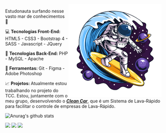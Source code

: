 <img src="/astronauta.png" min-width="300px" max-width="300px" width="300px" align="right" alt="Astronauta Surfando">

<p align="left"> 
  Estudonauta surfando nesse vasto mar de conhecimentos 🚀
</p>
  
<p align="left">
  💻 <strong>Tecnologias Front-End: </strong> HTML5 - CSS3 - Bootstrap 4 - SASS - Javascript - JQuery
</p>

<p align="left">
  🎲 <strong>Tecnologias Back-End: </strong> PHP - MySQL - Apache
</p>

<p align="left">
  💼 <strong>Ferramentas: </strong> Git - Figma - Adobe Photoshop
</p>

<p align="left">
  📈 <strong>Projetos: </strong> Atualmente estou trabalhando no projeto do TCC. Estou, juntamente com o meu grupo, desenvolvendo o <a href="https://github.com/DALS-Tec/cleancar" target="_blank" ><strong><em>Clean Car</em></strong></a>, que é um Sistema de Lava-Rápido para facilitar o controle de empresas de Lava-Rápido.
</p>

![Anurag's github stats](https://github-readme-stats.vercel.app/api?username=DhyonKeyllon&show_icons=true&theme=dracula)

<p align="left">
  <a href="mailto:dhyon.kpm@gmail.com" alt="Gmail">
  <img src="https://img.shields.io/badge/-Gmail-FF0000?style=flat-square&labelColor=FF0000&logo=gmail&logoColor=white&link=gabrield.developer@gmail.com" /></a>

  <a href="https://www.linkedin.com/in/dhyonkeyllon/" alt="Linkedin">
  <img src="https://img.shields.io/badge/-Linkedin-0e76a8?style=flat-square&logo=Linkedin&logoColor=white&link=https://www.linkedin.com/in/gabedev/" /></a>

  <a href="https://www.instagram.com/dh_keyllo/" alt="Instagram">
  <img src="https://img.shields.io/badge/-Instagram-DF0174?style=flat-square&labelColor=DF0174&logo=instagram&logoColor=white&link=https://www.instagram.com/phedrakeson/"/></a>
</p>
